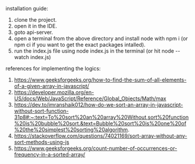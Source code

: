 installation guide:

1. clone the project.
2. open it in the IDE.
3. goto api-server.
4. open a terminal from the above directory and install node with npm i (or npm ci if you want to get the exact packages intalled).
5. run the index.js file using node index.js in the terminal (or hit node --watch index.js)

references for implementing the logics:

1. https://www.geeksforgeeks.org/how-to-find-the-sum-of-all-elements-of-a-given-array-in-javascript/
2. https://developer.mozilla.org/en-US/docs/Web/JavaScript/Reference/Global_Objects/Math/max
3. https://dev.to/imranshaik012/how-do-we-sort-an-array-in-javascript-without-sort-function-31p8#:~:text=To%20sort%20an%20array%20Without,sort%20function%20is%20bubble%20sort.&text=Bubble%20sort%20is%20one%20of%20the%20simplest%20sorting%20algorithm.
4. https://stackoverflow.com/questions/74021169/sort-array-without-any-sort-methods-using-js
5. https://www.geeksforgeeks.org/count-number-of-occurrences-or-frequency-in-a-sorted-array/